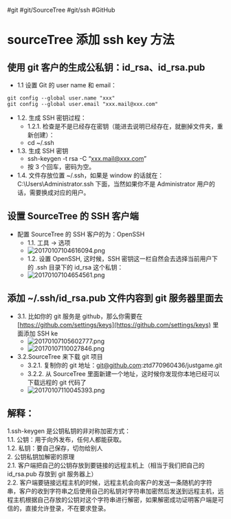 #git #git/SourceTree  #git/ssh  #GitHub
# sourceTree 添加 ssh key 方法
## 使用 git 客户的生成公私钥：id_rsa、id_rsa.pub

- 1.1 设置 Git 的 user name 和 email：
```
git config --global user.name "xxx"
git config --global user.email "xxx.mail@xxx.com"
```

- 1.2. 生成 SSH 密钥过程：
   - 1.2.1. 检查是不是已经存在密钥（能进去说明已经存在，就删掉文件夹，重新创建）：
   - cd ~/.ssh
- 1.3. 生成 SSH 密钥
   - ssh-keygen -t rsa -C “xxx.mail@xxx.com”
   - 按 3 个回车，密码为空。
- 1.4. 文件存放位置 ~/.ssh，如果是 window 的话就在：C:\Users\Administrator.ssh 下面，当然如果你不是 Administrator 用户的话，需要换成对应的用户。

## 设置 SourceTree 的 SSH 客户端

- 配置 SourceTree 的 SSH 客户的为：OpenSSH
   - 1.1. 工具 -> 选项
   - ![20170107104616094.png](https://cdn.nlark.com/yuque/0/2023/png/12539472/1701051365460-12fea6b3-89d4-40e0-84af-5f20cea09153.png#averageHue=%23f2eeee&clientId=u053910cd-5928-4&from=drop&id=u375ed370&originHeight=416&originWidth=687&originalType=binary&ratio=1&rotation=0&showTitle=false&size=48634&status=done&style=none&taskId=u21564150-8a10-46fa-9e97-96aaa6a7955&title=)
   - 1.2. 设置 OpenSSH, 这时候，SSH 密钥这一栏自然会去选择当前用户下的 .ssh 目录下的 id_rsa 这个私钥：
   - ![20170107104654561.png](https://cdn.nlark.com/yuque/0/2023/png/12539472/1701051384547-fe0b5632-4709-47e3-852c-7cc3c7fe465a.png#averageHue=%23f1efed&clientId=u053910cd-5928-4&from=drop&id=ud54d9613&originHeight=758&originWidth=577&originalType=binary&ratio=1&rotation=0&showTitle=false&size=95966&status=done&style=none&taskId=ua9f6082b-b497-4388-b5fb-5e8d601a204&title=)
## 添加 ~/.ssh/id_rsa.pub 文件内容到 git 服务器里面去

- 3.1. 比如你的 git 服务是 github，那么你需要在 [https://github.com/settings/keys](https://github.com/settings/keys) 里面添加 SSH ke
   - ![20170107105602777.png](https://cdn.nlark.com/yuque/0/2023/png/12539472/1701051419938-9e11d626-48ae-448e-b155-28526f8cb175.png#averageHue=%23fbfafa&clientId=u053910cd-5928-4&from=drop&id=u133a5315&originHeight=718&originWidth=1352&originalType=binary&ratio=1&rotation=0&showTitle=false&size=107125&status=done&style=none&taskId=u00149937-2590-4f24-bbc5-493ddcac5dd&title=)
   - ![20170107110027846.png](https://cdn.nlark.com/yuque/0/2023/png/12539472/1701051423340-548a0a60-5089-4a91-b45b-4ec6f6c182a3.png#averageHue=%23faf9f8&clientId=u053910cd-5928-4&from=drop&id=u80db61b3&originHeight=712&originWidth=1298&originalType=binary&ratio=1&rotation=0&showTitle=false&size=130921&status=done&style=none&taskId=u347fe2a2-3070-4ad6-a6a2-f542fae5686&title=)
- 3.2.SourceTree 来下载 git 项目
   - 3.2.1. 复制你的 git 地址：git@github.com:ztd770960436/justgame.git
   - 3.2.2. 从 SourceTree 里面新建一个地址，这时候你发现你本地已经可以下载远程的 git 代码了
   - ![20170107110045393.png](https://cdn.nlark.com/yuque/0/2023/png/12539472/1701051491744-77325ac7-2cff-4d69-836e-33e3b9ab5d0a.png#averageHue=%23e4e3e3&clientId=u053910cd-5928-4&from=drop&id=u069e42e9&originHeight=376&originWidth=723&originalType=binary&ratio=1&rotation=0&showTitle=false&size=32217&status=done&style=none&taskId=ue18bf26b-79b1-42c5-92e8-35b2ef23989&title=)

## 解释：

1.ssh-keygen 是公钥私钥的非对称加密方式：<br />	1.1. 公钥：用于向外发布，任何人都能获取。<br />	1.2. 私钥：要自己保存，切勿给别人<br />2. 公钥私钥加解密的原理<br />	2.1. 客户端把自己的公钥存放到要链接的远程主机上（相当于我们把自己的 id_rsa.pub 存放到 git 服务器上）<br />	2.2. 客户端要链接远程主机的时候，远程主机会向客户的发送一条随机的字符串，客户的收到字符串之后使用自己的私钥对字符串加密然后发送到远程主机，远程主机根据自己存放的公钥对这个字符串进行解密，如果解密成功证明客户端是可信的，直接允许登录，不在要求登录。
